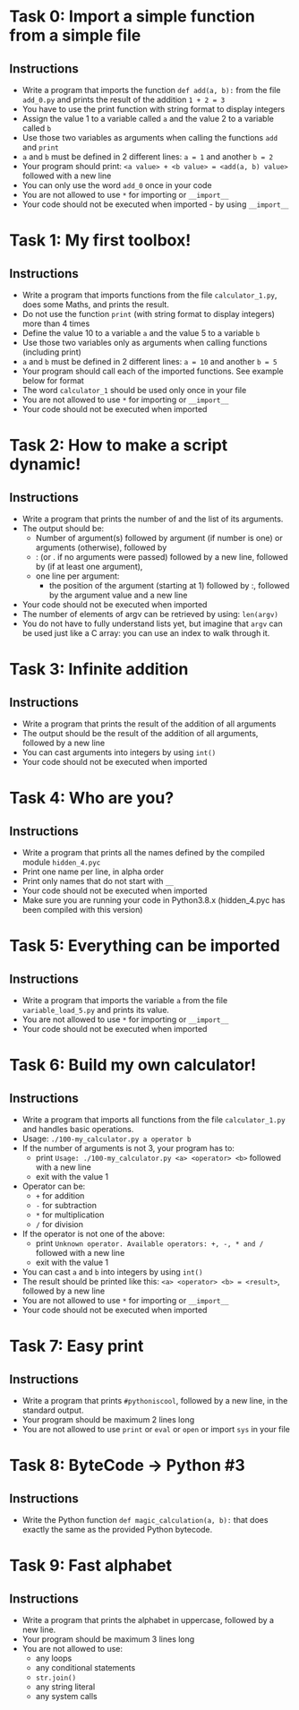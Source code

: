 # Task 0: Import a simple function from a simple file
## Instructions
- Write a program that imports the function `def add(a, b):` from the file `add_0.py` and prints the result of the addition `1 + 2 = 3`
- You have to use the print function with string format to display integers
- Assign the value 1 to a variable called `a` and the value 2 to a variable called `b`
- Use those two variables as arguments when calling the functions `add` and `print`
- `a` and `b` must be defined in 2 different lines: `a = 1` and another `b = 2`
- Your program should print: `<a value> + <b value> = <add(a, b) value>` followed with a new line
- You can only use the word `add_0` once in your code
- You are not allowed to use `*` for importing or `__import__`
- Your code should not be executed when imported - by using `__import__`

# Task 1: My first toolbox!
## Instructions
- Write a program that imports functions from the file `calculator_1.py`, does some Maths, and prints the result.
- Do not use the function `print` (with string format to display integers) more than 4 times
- Define the value 10 to a variable `a` and the value 5 to a variable `b`
- Use those two variables only as arguments when calling functions (including print)
- `a` and `b` must be defined in 2 different lines: `a = 10` and another `b = 5`
- Your program should call each of the imported functions. See example below for format
- The word `calculator_1` should be used only once in your file
- You are not allowed to use `*` for importing or `__import__`
- Your code should not be executed when imported

# Task 2: How to make a script dynamic!
## Instructions
- Write a program that prints the number of and the list of its arguments.
- The output should be:
  - Number of argument(s) followed by argument (if number is one) or arguments (otherwise), followed by
  - : (or . if no arguments were passed) followed by a new line, followed by (if at least one argument),
  - one line per argument:
    - the position of the argument (starting at 1) followed by :, followed by the argument value and a new line
- Your code should not be executed when imported
- The number of elements of argv can be retrieved by using: `len(argv)`
- You do not have to fully understand lists yet, but imagine that `argv` can be used just like a C array: you can use an index to walk through it.

# Task 3: Infinite addition
## Instructions
- Write a program that prints the result of the addition of all arguments
- The output should be the result of the addition of all arguments, followed by a new line
- You can cast arguments into integers by using `int()`
- Your code should not be executed when imported

# Task 4: Who are you?
## Instructions
- Write a program that prints all the names defined by the compiled module `hidden_4.pyc`
- Print one name per line, in alpha order
- Print only names that do not start with `__`
- Your code should not be executed when imported
- Make sure you are running your code in Python3.8.x (hidden_4.pyc has been compiled with this version)

# Task 5: Everything can be imported
## Instructions
- Write a program that imports the variable `a` from the file `variable_load_5.py` and prints its value.
- You are not allowed to use `*` for importing or `__import__`
- Your code should not be executed when imported

# Task 6: Build my own calculator!
## Instructions
- Write a program that imports all functions from the file `calculator_1.py` and handles basic operations.
- Usage: `./100-my_calculator.py a operator b`
- If the number of arguments is not 3, your program has to:
  - print `Usage: ./100-my_calculator.py <a> <operator> <b>` followed with a new line
  - exit with the value 1
- Operator can be:
  - `+` for addition
  - `-` for subtraction
  - `*` for multiplication
  - `/` for division
- If the operator is not one of the above:
  - print `Unknown operator. Available operators: +, -, * and /` followed with a new line
  - exit with the value 1
- You can cast `a` and `b` into integers by using `int()`
- The result should be printed like this: `<a> <operator> <b> = <result>`, followed by a new line
- You are not allowed to use `*` for importing or `__import__`
- Your code should not be executed when imported

# Task 7: Easy print
## Instructions
- Write a program that prints `#pythoniscool`, followed by a new line, in the standard output.
- Your program should be maximum 2 lines long
- You are not allowed to use `print` or `eval` or `open` or import `sys` in your file

# Task 8: ByteCode -> Python #3
## Instructions
- Write the Python function `def magic_calculation(a, b):` that does exactly the same as the provided Python bytecode.

# Task 9: Fast alphabet
## Instructions
- Write a program that prints the alphabet in uppercase, followed by a new line.
- Your program should be maximum 3 lines long
- You are not allowed to use:
  - any loops
  - any conditional statements
  - `str.join()`
  - any string literal
  - any system calls

